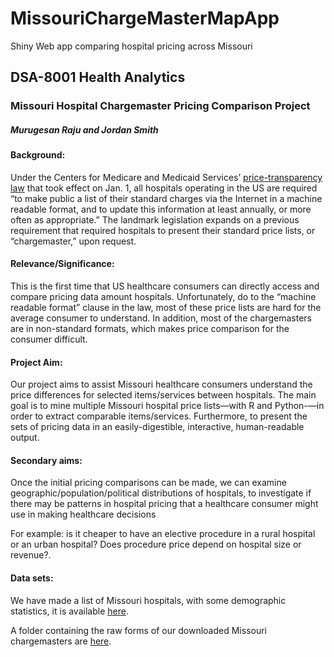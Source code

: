 # MissouriChargeMasterMapApp
Shiny Web app comparing hospital pricing across Missouri

## DSA-8001 Health Analytics
### Missouri Hospital Chargemaster Pricing Comparison Project
##### Murugesan Raju and Jordan Smith

#### Background:
Under the Centers for Medicare and Medicaid Services’ [price-transparency law](https://www.cms.gov/newsroom/fact-sheets/fiscal-year-fy-2019-medicare-hospital-inpatient-prospective-payment-system-ipps-and-long-term-acute-0) that took effect on Jan. 1, all hospitals operating in the US are required “to make public a list of their standard charges via the Internet in a machine readable format, and to update this information at least annually, or more often as appropriate.” The landmark legislation expands on a previous requirement that required hospitals to present their standard price lists, or “chargemaster,” upon request.

#### Relevance/Significance:
This is the first time that US healthcare consumers can directly access and compare pricing data amount hospitals.  Unfortunately, do to the “machine readable format” clause in the law, most of these price lists are hard for the average consumer to understand. In addition, most of the chargemasters are in non-standard formats, which makes price comparison for the consumer difficult.

#### Project Aim:
Our project aims to assist Missouri healthcare consumers understand the price differences for selected items/services between hospitals. The main goal is to mine multiple Missouri hospital price lists—with R and Python-—in order to extract comparable items/services.  Furthermore, to present the sets of pricing data in an easily-digestible, interactive, human-readable output.

#### Secondary aims:
Once the initial pricing comparisons can be made, we can examine geographic/population/political distributions of hospitals, to investigate if there may be patterns in hospital pricing that a healthcare consumer might use in making healthcare decisions

For example: is it cheaper to have an elective procedure in a rural hospital or an urban hospital? Does procedure price depend on hospital size or revenue?.

#### Data sets:
We have made a list of Missouri hospitals, with some demographic statistics, it is available [here](https://docs.google.com/spreadsheets/d/1ZsQHyG8YsC222FXeKYcpxS0Y3jjkj10lgDa6DqUbCN8/edit?usp=sharing).

A folder containing the raw forms of our downloaded Missouri chargemasters are [here](https://drive.google.com/drive/folders/1zf01aqZOgK0t8Aqt3x8fq-BCUrXTdJsj?usp=sharing).
